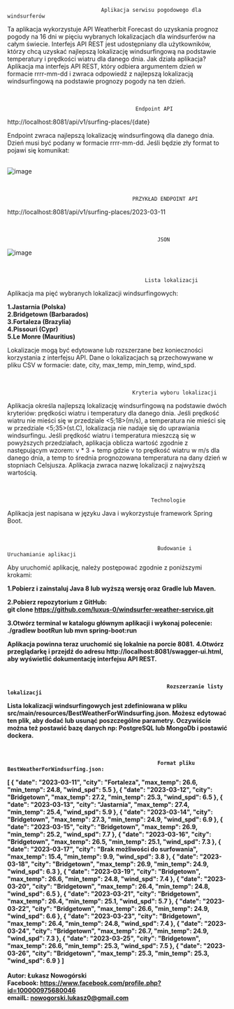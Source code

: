                                   Aplikacja serwisu pogodowego dla windsurferów
                                  

Ta aplikacja wykorzystuje API Weatherbit Forecast do uzyskania prognoz pogody na 16 dni w pięciu wybranych lokalizacjach dla windsurferów na całym świecie. Interfejs API REST jest udostępniany dla użytkowników, którzy chcą uzyskać najlepszą lokalizację windsurfingową na podstawie temperatury i prędkości wiatru dla danego dnia.
Jak działa aplikacja?
Aplikacja ma interfejs API REST, który odbiera argumentem dzień w formacie rrrr-mm-dd i zwraca odpowiedź z najlepszą lokalizacją windsurfingową na podstawie prognozy pogody na ten dzień.<br><br><br>


                                             Endpoint API
                                              

http://localhost:8081/api/v1/surfing-places/{date}

Endpoint zwraca najlepszą lokalizację windsurfingową dla danego dnia. Dzień musi być podany w formacie rrrr-mm-dd.
Jeśli będzie zły format to pojawi się komunikat:<br><br>


![image](https://user-images.githubusercontent.com/74199705/224484107-68aa4f6d-1928-448f-b2eb-f439af56f7b7.png)<br><br><br>



                                            PRZYKŁAD ENDPOINT API
                                            
http://localhost:8081/api/v1/surfing-places/2023-03-11<br><br><br>

                                                    JSON
                                                    

![image](https://user-images.githubusercontent.com/74199705/224482127-a474f8d5-490d-4ae3-acfe-06c94d5b0bec.png)<br><br><br>



                                                Lista lokalizacji


Aplikacja ma pięć wybranych lokalizacji windsurfingowych:

<b>1.Jastarnia (Polska)</b><br>
<b>2.Bridgetown (Barbarados)</b><br>
<b>3.Fortaleza (Brazylia)</b><br>
<b>4.Pissouri (Cypr)</b><br>
<b>5.Le Monre (Mauritius)</b><br>

Lokalizacje mogą być edytowane lub rozszerzane bez konieczności korzystania z interfejsu API. Dane o lokalizacjach są przechowywane w pliku CSV w formacie:
date, city, max_temp, min_temp, wind_spd.<br><br><br>



                                            Kryteria wyboru lokalizacji
                                            
Aplikacja określa najlepszą lokalizację windsurfingową na podstawie dwóch kryteriów: prędkości wiatru i temperatury dla danego dnia.
Jeśli prędkość wiatru nie mieści się w przedziale <5;18>(m/s), a temperatura nie mieści się w przedziale <5;35>(st.C), lokalizacja nie nadaje się do uprawiania windsurfingu.
Jeśli prędkość wiatru i temperatura mieszczą się w powyższych przedziałach, aplikacja oblicza wartość zgodnie z następującym wzorem: v * 3 + temp
gdzie v to prędkość wiatru w m/s dla danego dnia, a temp to średnia prognozowana temperatura na dany dzień w stopniach Celsjusza. Aplikacja zwraca nazwę lokalizacji z najwyższą wartością.<br><br><br>


                                                  Technologie
                                                  

Aplikacja jest napisana w języku Java i wykorzystuje framework Spring Boot.<br><br><br>



                                                    Budowanie i Uruchamianie aplikacji
                                    

Aby uruchomić aplikację, należy postępować zgodnie z poniższymi krokami:


<b>1.Pobierz i zainstaluj Java 8 lub wyższą wersję oraz Gradle lub Maven.</b>

<b>2.Pobierz repozytorium z GitHub:<br>
git clone https://github.com/luxus-0/windsurfer-weather-service.git</b>


<b>3.Otwórz terminal w katalogu głównym aplikacji i wykonaj polecenie:<br>
./gradlew bootRun
lub
mvn spring-boot:run</b>

<b>Aplikacja powinna teraz uruchomić się lokalnie na porcie 8081.</b>
<b>4.Otwórz przeglądarkę i przejdź do adresu http://localhost:8081/swagger-ui.html, aby wyświetlić dokumentację interfejsu API REST.<br><br><br>
                                                           
                                                        

                                                       Rozszerzanie listy lokalizacji
                                                    

Lista lokalizacji windsurfingowych jest zdefiniowana w pliku src/main/resources/BestWeatherForWindsurfing.json. Możesz edytować ten plik, aby dodać lub usunąć poszczególne parametry.
Oczywiście można też postawić bazę danych np: PostgreSQL lub MongoDb i postawić dockera.<br><br><br>


                                                  
                                                    Format pliku BestWeatherForWindsurfing.json:


  [
  {
    "date": "2023-03-11",
    "city": "Fortaleza",
    "max_temp": 26.6,
    "min_temp": 24.8,
    "wind_spd": 5.5
  },
  {
    "date": "2023-03-12",
    "city": "Bridgetown",
    "max_temp": 27.2,
    "min_temp": 25.3,
    "wind_spd": 6.5
  },
  {
    "date": "2023-03-13",
    "city": "Jastarnia",
    "max_temp": 27.4,
    "min_temp": 25.4,
    "wind_spd": 5.9
  },
  {
    "date": "2023-03-14",
    "city": "Bridgetown",
    "max_temp": 27.3,
    "min_temp": 24.9,
    "wind_spd": 6.9
  },
  {
    "date": "2023-03-15",
    "city": "Bridgetown",
    "max_temp": 26.9,
    "min_temp": 25.2,
    "wind_spd": 7.7
  },
  {
    "date": "2023-03-16",
    "city": "Bridgetown",
    "max_temp": 26.5,
    "min_temp": 25.1,
    "wind_spd": 7.3
  },
  {
    "date": "2023-03-17",
    "city": "Brak możliwości do surfowania",
    "max_temp": 15.4,
    "min_temp": 9.9,
    "wind_spd": 3.8
  },
  {
    "date": "2023-03-18",
    "city": "Bridgetown",
    "max_temp": 26.9,
    "min_temp": 24.9,
    "wind_spd": 6.3
  },
  {
    "date": "2023-03-19",
    "city": "Bridgetown",
    "max_temp": 26.6,
    "min_temp": 24.8,
    "wind_spd": 7.4
  },
  {
    "date": "2023-03-20",
    "city": "Bridgetown",
    "max_temp": 26.4,
    "min_temp": 24.8,
    "wind_spd": 6.5
  },
  {
    "date": "2023-03-21",
    "city": "Bridgetown",
    "max_temp": 26.4,
    "min_temp": 25.1,
    "wind_spd": 5.7
  },
  {
    "date": "2023-03-22",
    "city": "Bridgetown",
    "max_temp": 26.6,
    "min_temp": 24.9,
    "wind_spd": 6.6
  },
  {
    "date": "2023-03-23",
    "city": "Bridgetown",
    "max_temp": 26.4,
    "min_temp": 24.8,
    "wind_spd": 7.4
  },
  {
    "date": "2023-03-24",
    "city": "Bridgetown",
    "max_temp": 26.7,
    "min_temp": 24.9,
    "wind_spd": 7.3
  },
  {
    "date": "2023-03-25",
    "city": "Bridgetown",
    "max_temp": 26.6,
    "min_temp": 25.3,
    "wind_spd": 7.5
  },
  {
    "date": "2023-03-26",
    "city": "Bridgetown",
    "max_temp": 25.3,
    "min_temp": 25.3,
    "wind_spd": 6.9
  }
]
<br><br>
                                                                          Autor: Łukasz Nowogórski<br>
                                                                          Facebook: https://www.facebook.com/profile.php?id=100000975680046<br>
                                                                          emailL: nowogorski.lukasz0@gmail.com<br>
